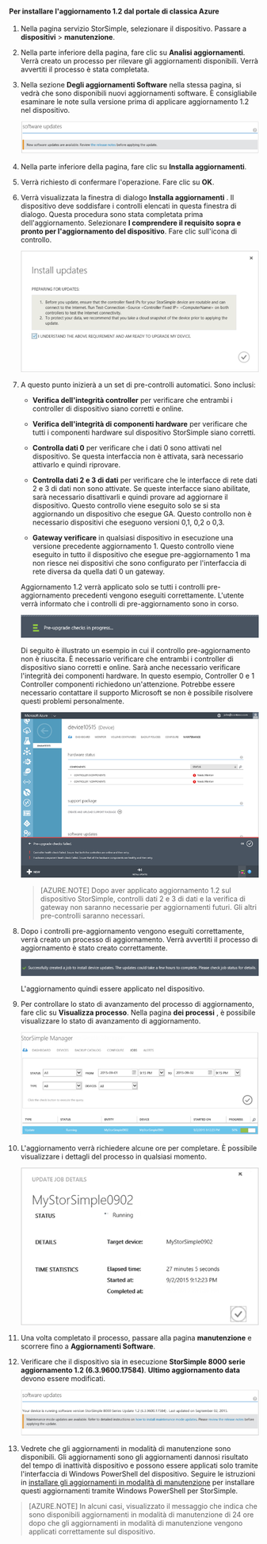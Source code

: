 <!--author=SharS last changed: 01/15/2016-->

#### <a name="to-install-update-12-from-the-azure-classic-portal"></a>Per installare l'aggiornamento 1.2 dal portale di classica Azure

1. Nella pagina servizio StorSimple, selezionare il dispositivo. Passare a **dispositivi** > **manutenzione**.

2. Nella parte inferiore della pagina, fare clic su **Analisi aggiornamenti**. Verrà creato un processo per rilevare gli aggiornamenti disponibili. Verrà avvertiti il processo è stata completata.

3. Nella sezione **Degli aggiornamenti Software** nella stessa pagina, si vedrà che sono disponibili nuovi aggiornamenti software. È consigliabile esaminare le note sulla versione prima di applicare aggiornamento 1.2 nel dispositivo.

    ![Installare gli aggiornamenti software](./media/storsimple-install-update-via-portal/InstallUpdate12_11M.png)

4. Nella parte inferiore della pagina, fare clic su **Installa aggiornamenti**.

5. Verrà richiesto di confermare l'operazione. Fare clic su **OK**.

6. Verrà visualizzata la finestra di dialogo **Installa aggiornamenti** . Il dispositivo deve soddisfare i controlli elencati in questa finestra di dialogo. Questa procedura sono stata completata prima dell'aggiornamento. Selezionare **I comprendere il requisito sopra e pronto per l'aggiornamento del dispositivo**. Fare clic sull'icona di controllo.

    ![Messaggio di conferma](./media/storsimple-install-update-via-portal/InstallUpdate12_2M.png)

7. A questo punto inizierà a un set di pre-controlli automatici. Sono inclusi:

    - **Verifica dell'integrità controller** per verificare che entrambi i controller di dispositivo siano corretti e online.
    
    - **Verifica dell'integrità di componenti hardware** per verificare che tutti i componenti hardware sul dispositivo StorSimple siano corretti.
    
    - **Controlla dati 0** per verificare che i dati 0 sono attivati nel dispositivo. Se questa interfaccia non è attivata, sarà necessario attivarlo e quindi riprovare.
    
    - **Controlla dati 2 e 3 di dati** per verificare che le interfacce di rete dati 2 e 3 di dati non sono attivate. Se queste interfacce siano abilitate, sarà necessario disattivarli e quindi provare ad aggiornare il dispositivo. Questo controllo viene eseguito solo se si sta aggiornando un dispositivo che esegue GA. Questo controllo non è necessario dispositivi che eseguono versioni 0,1, 0,2 o 0,3.
    
    - **Gateway verificare** in qualsiasi dispositivo in esecuzione una versione precedente aggiornamento 1. Questo controllo viene eseguito in tutto il dispositivo che esegue pre-aggiornamento 1 ma non riesce nei dispositivi che sono configurato per l'interfaccia di rete diversa da quella dati 0 un gateway.
 
    Aggiornamento 1.2 verrà applicato solo se tutti i controlli pre-aggiornamento precedenti vengono eseguiti correttamente. L'utente verrà informato che i controlli di pre-aggiornamento sono in corso.
  
    ![Pre-controllo notifica](./media/storsimple-install-update-via-portal/InstallUpdate12_3M.png)

    Di seguito è illustrato un esempio in cui il controllo pre-aggiornamento non è riuscita. È necessario verificare che entrambi i controller di dispositivo siano corretti e online. Sarà anche necessario verificare l'integrità dei componenti hardware. In questo esempio, Controller 0 e 1 Controller componenti richiedono un'attenzione. Potrebbe essere necessario contattare il supporto Microsoft se non è possibile risolvere questi problemi personalmente.

     ![Pre-verifica non riuscita](./media/storsimple-install-update-via-portal/HCS_PreUpgradeChecksFailed-include.png)

    > [AZURE.NOTE] Dopo aver applicato aggiornamento 1.2 sul dispositivo StorSimple, controlli dati 2 e 3 di dati e la verifica di gateway non saranno necessarie per aggiornamenti futuri. Gli altri pre-controlli saranno necessari.


8. Dopo i controlli pre-aggiornamento vengono eseguiti correttamente, verrà creato un processo di aggiornamento. Verrà avvertiti il processo di aggiornamento è stato creato correttamente.
 
    ![Della creazione del processo di aggiornamento](./media/storsimple-install-update-via-portal/InstallUpdate12_44M.png)

    L'aggiornamento quindi essere applicato nel dispositivo.
 
9. Per controllare lo stato di avanzamento del processo di aggiornamento, fare clic su **Visualizza processo**. Nella pagina **dei processi** , è possibile visualizzare lo stato di avanzamento di aggiornamento. 

    ![Aggiornare lo stato di processo](./media/storsimple-install-update-via-portal/InstallUpdate12_5M.png)

10. L'aggiornamento verrà richiedere alcune ore per completare. È possibile visualizzare i dettagli del processo in qualsiasi momento.

    ![Aggiornare i dettagli del processo](./media/storsimple-install-update-via-portal/InstallUpdate12_6M.png)

11. Una volta completato il processo, passare alla pagina **manutenzione** e scorrere fino a **Aggiornamenti Software**.

12. Verificare che il dispositivo sia in esecuzione **StorSimple 8000 serie aggiornamento 1.2 (6.3.9600.17584)**. **Ultimo aggiornamento data** devono essere modificati.

    ![Pagina manutenzione](./media/storsimple-install-update-via-portal/InstallUpdate12_10M.png)

13. Vedrete che gli aggiornamenti in modalità di manutenzione sono disponibili. Gli aggiornamenti sono gli aggiornamenti dannosi risultato del tempo di inattività dispositivo e possono essere applicati solo tramite l'interfaccia di Windows PowerShell del dispositivo. Seguire le istruzioni in [installare gli aggiornamenti in modalità di manutenzione](storsimple-update-device.md#install-maintenance-mode-updates-via-windows-powershell-for-storsimple) per installare questi aggiornamenti tramite Windows PowerShell per StorSimple.

> [AZURE.NOTE] In alcuni casi, visualizzato il messaggio che indica che sono disponibili aggiornamenti in modalità di manutenzione di 24 ore dopo che gli aggiornamenti in modalità di manutenzione vengono applicati correttamente sul dispositivo.  


